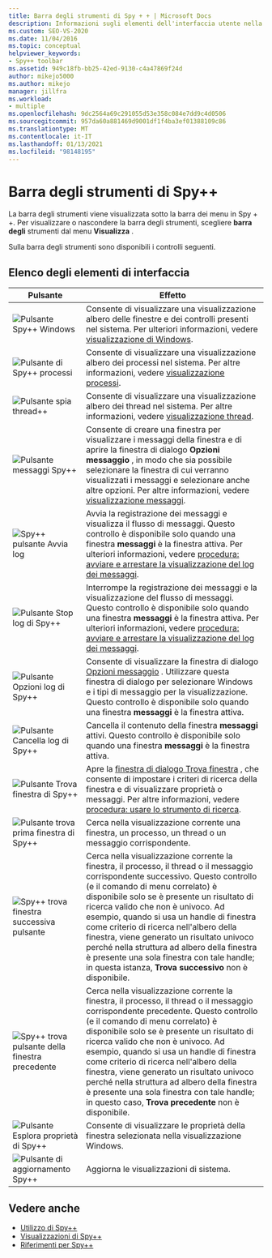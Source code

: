 ```yaml
---
title: Barra degli strumenti di Spy + + | Microsoft Docs
description: Informazioni sugli elementi dell'interfaccia utente nella barra degli strumenti di Spy + +, visualizzata sotto la barra dei menu. Per visualizzare o nascondere la barra degli strumenti, scegliere barra degli strumenti dal menu Visualizza.
ms.custom: SEO-VS-2020
ms.date: 11/04/2016
ms.topic: conceptual
helpviewer_keywords:
- Spy++ toolbar
ms.assetid: 949c18fb-bb25-42ed-9130-c4a47869f24d
author: mikejo5000
ms.author: mikejo
manager: jillfra
ms.workload:
- multiple
ms.openlocfilehash: 9dc2564a69c291055d53e358c084e7dd9c4d0506
ms.sourcegitcommit: 957da60a881469d9001df1f4ba3ef01388109c86
ms.translationtype: MT
ms.contentlocale: it-IT
ms.lasthandoff: 01/13/2021
ms.locfileid: "98148195"
---
```

# <a name="spy-toolbar"></a>Barra degli strumenti di Spy++
La barra degli strumenti viene visualizzata sotto la barra dei menu in Spy + +. Per visualizzare o nascondere la barra degli strumenti, scegliere **barra degli** strumenti dal menu **Visualizza** .

 Sulla barra degli strumenti sono disponibili i controlli seguenti.

## <a name="uielement-list"></a>Elenco degli elementi di interfaccia

|Pulsante|Effetto|
|------------|------------|
|![Pulsante Spy&#43;&#43; Windows](../debugger/media/icon_spy--_windows.gif "Icon_Spy + + _Windows")|Consente di visualizzare una visualizzazione albero delle finestre e dei controlli presenti nel sistema. Per ulteriori informazioni, vedere [visualizzazione di Windows](../debugger/windows-view.md).|
|![Pulsante di Spy&#43;&#43; processi](../debugger/media/icon_spy--_processes.gif "Icon_Spy + + _Processes")|Consente di visualizzare una visualizzazione albero dei processi nel sistema. Per altre informazioni, vedere [visualizzazione processi](../debugger/processes-view.md).|
|![Pulsante spia thread&#43;&#43; ](../debugger/media/icon_spy--_threads.gif "Icon_Spy + + _Threads")|Consente di visualizzare una visualizzazione albero dei thread nel sistema. Per altre informazioni, vedere [visualizzazione thread](../debugger/threads-view.md).|
|![Pulsante messaggi Spy&#43;&#43; ](../debugger/media/icon_spy--_messages.gif "Icon_Spy + + _Messages")|Consente di creare una finestra per visualizzare i messaggi della finestra e di aprire la finestra di dialogo **Opzioni messaggio** , in modo che sia possibile selezionare la finestra di cui verranno visualizzati i messaggi e selezionare anche altre opzioni. Per altre informazioni, vedere [visualizzazione messaggi](../debugger/messages-view.md).|
|![Spy&#43;&#43; pulsante Avvia log](../debugger/media/icon_spy--_startlog.gif "Icon_Spy + + _StartLog")|Avvia la registrazione dei messaggi e visualizza il flusso di messaggi. Questo controllo è disponibile solo quando una finestra **messaggi** è la finestra attiva. Per ulteriori informazioni, vedere [procedura: avviare e arrestare la visualizzazione del log dei messaggi](../debugger/how-to-start-and-stop-the-message-log-display.md).|
|![Pulsante Stop log di Spy&#43;&#43; ](../debugger/media/icon_spy--_stoplog.gif "Icon_Spy + + _StopLog")|Interrompe la registrazione dei messaggi e la visualizzazione del flusso di messaggi. Questo controllo è disponibile solo quando una finestra **messaggi** è la finestra attiva. Per ulteriori informazioni, vedere [procedura: avviare e arrestare la visualizzazione del log dei messaggi](../debugger/how-to-start-and-stop-the-message-log-display.md).|
|![Pulsante Opzioni log di Spy&#43;&#43; ](../debugger/media/icon_spy--_logoptions.gif "Icon_Spy + + _LogOptions")|Consente di visualizzare la finestra di dialogo [Opzioni messaggio](../debugger/message-options-dialog-box.md) . Utilizzare questa finestra di dialogo per selezionare Windows e i tipi di messaggio per la visualizzazione. Questo controllo è disponibile solo quando una finestra **messaggi** è la finestra attiva.|
|![Pulsante Cancella log di Spy&#43;&#43; ](../debugger/media/spy--_clearlog.gif "_ClearLog di Spy + +")|Cancella il contenuto della finestra **messaggi** attivi. Questo controllo è disponibile solo quando una finestra **messaggi** è la finestra attiva.|
|![Pulsante Trova finestra di Spy&#43;&#43; ](../debugger/media/icon_spy--_findwindow.gif "Icon_Spy + + _FindWindow")|Apre la [finestra di dialogo Trova finestra](../debugger/find-window-dialog-box.md) , che consente di impostare i criteri di ricerca della finestra e di visualizzare proprietà o messaggi. Per altre informazioni, vedere [procedura: usare lo strumento di ricerca](../debugger/how-to-use-the-finder-tool.md).|
|![Pulsante trova prima finestra di Spy&#43;&#43; ](../debugger/media/icon_spy--_window.gif "Icon_Spy + + _Window")|Cerca nella visualizzazione corrente una finestra, un processo, un thread o un messaggio corrispondente.|
|![Spy&#43;&#43; trova finestra successiva pulsante](../debugger/media/icon_spy--_nextwindow.gif "Icon_Spy + + _NextWindow")|Cerca nella visualizzazione corrente la finestra, il processo, il thread o il messaggio corrispondente successivo. Questo controllo (e il comando di menu correlato) è disponibile solo se è presente un risultato di ricerca valido che non è univoco. Ad esempio, quando si usa un handle di finestra come criterio di ricerca nell'albero della finestra, viene generato un risultato univoco perché nella struttura ad albero della finestra è presente una sola finestra con tale handle; in questa istanza, **Trova successivo** non è disponibile.|
|![Spy&#43;&#43; trova pulsante della finestra precedente](../debugger/media/icon_spy--_prevwindow.gif "Icon_Spy + + _PrevWindow")|Cerca nella visualizzazione corrente la finestra, il processo, il thread o il messaggio corrispondente precedente. Questo controllo (e il comando di menu correlato) è disponibile solo se è presente un risultato di ricerca valido che non è univoco. Ad esempio, quando si usa un handle di finestra come criterio di ricerca nell'albero della finestra, viene generato un risultato univoco perché nella struttura ad albero della finestra è presente una sola finestra con tale handle; in questo caso, **Trova precedente** non è disponibile.|
|![Pulsante Esplora proprietà di Spy&#43;&#43; ](../debugger/media/icon_spy--_propexp.gif "Icon_Spy + + _PropExp")|Consente di visualizzare le proprietà della finestra selezionata nella visualizzazione Windows.|
|![Pulsante di aggiornamento Spy&#43;&#43; ](../debugger/media/icon_spy--_refresh.gif "Icon_Spy + + _Refresh")|Aggiorna le visualizzazioni di sistema.|

## <a name="see-also"></a>Vedere anche
- [Utilizzo di Spy++](../debugger/using-spy-increment.md)
- [Visualizzazioni di Spy++](../debugger/spy-increment-views.md)
- [Riferimenti per Spy++](../debugger/spy-increment-reference.md)